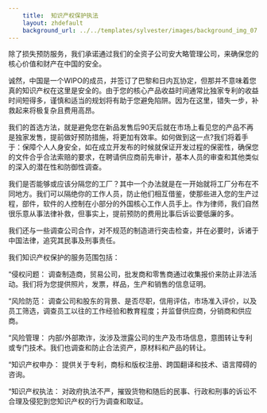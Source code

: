 ```yaml
---
    title:  知识产权保护执法 
    layout: zhdefault
    background_url: ../../templates/sylvester/images/background_img_07.jpg
---
```

除了损失预防服务，我们承诺通过我们的全资子公司安大略管理公司，来确保您的核心价值和财产在中国的安全。

诚然，中国是一个WIPO的成员，并签订了巴黎和日内瓦协定，但那并不意味着您真的知识产权在这里是安全的。由于您的核心产品收益时间通常比独家专利的收益时间短得多，谨慎和适当的规划将有助于您避免陷阱。因为在这里，错失一步，补救起来将极复杂且费用高昂。

我们的首选方法，就是避免您在新品发售后90天后就在市场上看见您的产品不再是独家发售，提前做好预防措施，将更加有效率。如何做到这一点?我们将着手于：保障个人人身安全，如在成立开发布的时候就保证开发过程的保密性，确保您的文件合乎合法索赔的要求，在聘请供应商前先审计，基本人员的审查和其他类似的深入的潜在性和防御性调查。

我们是否能够或应该分隔您的工厂？其中一个办法就是在一开始就将工厂分布在不同地方。我们可以隔绝你的工作人员，防止他们相互借鉴，使那些进入您的生产过程，部件，软件的人控制在小部分的外国核心工作人员手上。作为律师，我们自然很乐意从事法律补救，但事实上，提前预防的费用比事后诉讼要低廉的多。

我们还与一些调查公司合作，对不规范的制造进行突击检查，并在必要时，诉诸于中国法律，追究其民事及刑事责任。

我们知识产权保护的服务范围包括：

“侵权问题： 调查制造商，贸易公司，批发商和零售商通过收集报价来防止非法活动。我们将为您提供照片，发票，样品，生产和销售的信息证明。

“风险防范： 调查公司和股东的背景、是否尽职，信用评估，市场准入评价，以及员工筛选，调查员工以往的工作经验和教育程度；并监督供应商，分销商和供应商。

“风险管理： 内部/外部欺诈，汝涉及泄露公司的生产及市场信息，意图转让专利或专门技术。我们也调查和防止合法资产，原材料和产品的转让。

“知识产权申办： 提供关于专利，商标和版权注册、跨国翻译和技术、语言障碍的咨询。

“知识产权执法： 对政府执法不严，摧毁货物和随后的民事、行政和刑事的诉讼不合理及侵犯到您知识产权的行为调查和取证。

